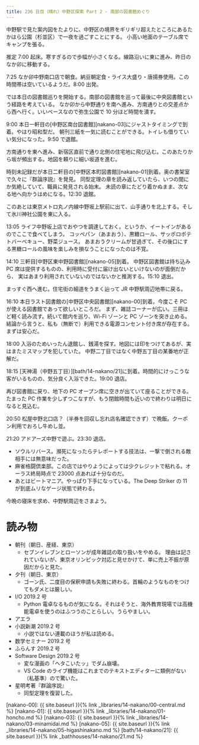 ```yaml
---
title: 236 日目（晴れ）中野区探索 Part 2 - 南部の図書館めぐり
---
```


中野駅で見た案内図をたよりに、中野区の境界をギリギリ超えたところにあるたかはら公園（杉並区）で一夜を過ごすことにする。
小高い地面のテーブル席でキャンプを張る。

推定 7:00 起床。寒すぎるので歩幅が小さくなる。線路沿いに東に進み、昨日のなか卯に移動する。

7:25 なか卯中野南口店で朝食。納豆朝定食・ライス大盛り・唐揚券使用。この時間帯は空いているようだ。8:00 出発。

では本日の図書館巡りを開始する。南部の図書館を巡って最後に中央図書館という経路を考えている。
なか卯から中野通りを南へ進み、方南通りとの交差点から西へ行く。いいペースなので弥生公園で 10 分ほど時間を潰す。

9:00 本日一軒目の[中野区南台図書館][nakano-03]にジャストタイミングで到着。やはり昭和型だ。
朝刊三紙を一気に読むことができる。トイレも借りていい気分になった。9:50 で退館。

方南通りを東へ進み、新宿区直前で通り北側の住宅地に飛び込む。このあたりから坂が頻出する。地図を頼りに細い坂道を進む。

時刻未記録だが本日二軒目の[中野区本町図書館][nakano-01]到着。奥の書架室で久々に『群論序説』を発見。
同型定理の章を読み返していたら、いつの間にか気絶していて、職員に発見される始末。
未読の章にたどり着かぬまま、次なる地へ向かうはめになる。12:30 退館。

このあとは東京メトロ丸ノ内線中野坂上駅前に出て、山手通りを北上する。そして氷川神社公園を東に入る。

13:05 ライフ中野坂上店でおやつを調達しておく。というか、イートインがあるのでここで食べてしまう。
コッペパン（あまおう）、黒糖ロール、サッポロポテトバーベキュー、野菜ジュース。
あまおうクリームが甘過ぎて、その後口にする黒糖ロールの風味を楽しみを損なうことになったのは不覚。

14:10 三軒目[中野区東中野図書館][nakano-05]到着。
中野区図書館は持ち込み PC 席は提供するものの、利用時に受付に届け出ないといけないのが面倒だから、
実はあまり利用されていないのではないかと推測する。15:10 退出。

まっすぐ西へ進む。住宅街の細道をうまく辿って JR 中野駅周辺地帯に戻る。

16:10 本日ラスト図書館の[中野区中央図書館][nakano-00]到着。今度こそ PC が使える図書館であって欲しいところだ。
まず、雑誌コーナーが広い。三冊ほど軽く読み流す。続いて館内を巡り、Wi-Fi ゾーンと PC ゾーンを突き止める。
結論から言うと、私も（無断で）利用できる電源コンセント付き席が存在する。まずは安心だ。

18:00 入浴のためいったん退館し、銭湯を探す。地図には印をつけてあるが、実はまたミスマップを犯していた。
中野二丁目ではなく中野五丁目の某番地が正解だ。

18:15 [天神湯（中野五丁目）][bath/14-nakano/21]に到着。時間的にけっこうな客がいるものの、気分良く入浴できた。19:00 退店。

再び図書館に戻り、地下の PC オープン席に空きが出ていて座ることができる。
たまった PC 作業を少しずつこなすが、もう閉館時間も近いので終わりは明日になると見込む。

20:50 松屋中野北口店？（半券を回収し忘れ店名確認できず）で晩飯。クーポン利用でおろし牛めし並。

21:20 アドアーズ中野で遊ぶ。23:30 退店。
* ソウルリバース。瀕死になったらテレポートする技法は、一撃で倒される敵相手には無意味だった。
* 麻雀格闘倶楽部。この店ではやりようによっては少クレジットで粘れる。オーラス終局時点で 23000 点あれば十分なのだ。
* あとはビートマニア。やっぱり下手になっている。The Deep Striker の 11 が到底ムリなゲージ状態で終わる。

今晩の寝床を求め、中野駅周辺をさまよう。

# 読み物

* 朝刊（朝日、産経、東京）
  * セブンイレブンとローソンが成年雑誌の取り扱いをやめる。
    理由は記されていないが、東京オリンピック対応と見せかけて、単に売上不振が原因だからと見た。
* 夕刊（朝日、東京）
  * ゴーン氏、二度目の保釈申請も失敗に終わる。首輪のようなものをつけてもダメとは厳しい。
* I/O 2019.2 号
  * Python 電卓なるものが気になる。それはそうと、海外教育現場では高機能電卓を使うのはふつうのことらしい。うらやましい。
* アエラ
* 小説新潮 2019.2 号
  * 小説ではない連載のほうが私は読める。
* 数学セミナー 2019.2 号
* ふらんす 2019.2 号
* Software Design 2019.2 号
  * 変な漫画の「ヘタこいたッ」でダム崩壊。
  * VS Code のライブ機能はこれまでのテキストエディターに類例がない（私基準）ので驚いた。
* 星明考著『群論序説』
  * 同型定理を復習した。

[nakano-00]: {{ site.baseurl }}{% link _libraries/14-nakano/00-central.md %}
[nakano-01]: {{ site.baseurl }}{% link _libraries/14-nakano/01-honcho.md %}
[nakano-03]: {{ site.baseurl }}{% link _libraries/14-nakano/03-minamidai.md %}
[nakano-05]: {{ site.baseurl }}{% link _libraries/14-nakano/05-higashinakano.md %}
[bath/14-nakano/21]: {{ site.baseurl }}{% link _bathhouses/14-nakano/21.md %}
